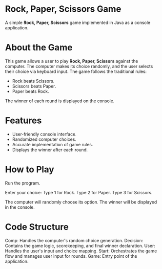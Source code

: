 # Rock, Paper, Scissors Game
A simple **Rock, Paper, Scissors** game implemented in Java as a console application.


# About the Game
This game allows a user to play **Rock, Paper, Scissors** against the computer. 
The computer makes its choice randomly, and the user selects their choice via keyboard input. 
The game follows the traditional rules:
- Rock beats Scissors.
- Scissors beats Paper.
- Paper beats Rock.

The winner of each round is displayed on the console.

# Features
- User-friendly console interface.
- Randomized computer choices.
- Accurate implementation of game rules.
- Displays the winner after each round.

# How to Play
Run the program.

Enter your choice:
Type 1 for Rock.
Type 2 for Paper.
Type 3 for Scissors.

The computer will randomly choose its option.
The winner will be displayed in the console.

# Code Structure
Comp: Handles the computer's random choice generation.
Decision: Contains the game logic, scorekeeping, and final winner declaration.
User: Handles the user's input and choice mapping.
Start: Orchestrates the game flow and manages user input for rounds.
Game: Entry point of the application.
